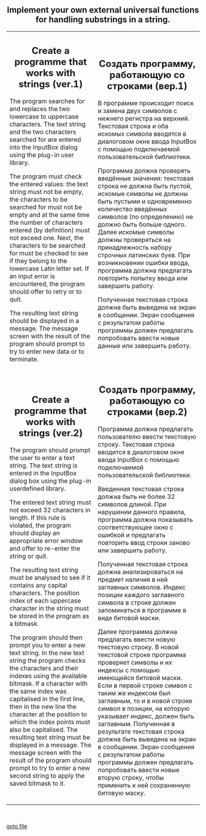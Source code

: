 <table border-style="none">
<tr>
<h2 align="center">Implement your own external universal functions for handling substrings in a string.</h2>
</tr>
<tr>
<td>

<h2 align="center">Create a programme that works with strings (ver.1)</h2>

The program searches for and replaces the two lowercase to uppercase characters. The text string and the two characters searched for are entered into the InputBox dialog using the plug-in user library. 

The program must check the entered values: the text string must not be empty, the characters to be searched for must not be empty and at the same time the number of characters entered (by definition) must not exceed one. Next, the characters to be searched for must be checked to see if they belong to the lowercase Latin letter set. 
If an input error is encountered, the program should offer to retry or to quit.

The resulting text string should be displayed in a message. The message screen with the result of the program should prompt to try to enter new data or to terminate.

</td>

<td>

<h2 align="center">Создать программу, работающую со строками (вер.1)</h2>

В программе происходит поиск и замена двух символов с нижнего регистра на верхний. Текстовая строка и оба искомых символа вводятся в диалоговом окне ввода InputBox с помощью подключаемой пользовательской библиотеки. 

Программа должна проверять введённые значения: текстовая строка не должна быть пустой, искомые символы не должны быть пустыми и одновременно количество введённых символов (по определению) не должно быть больше одного. Далее искомые символы должны проверяться на принадлежность набору строчных латинских букв. 
При возникновении ошибки ввода, программа должна предлагать повторить попытку ввода или завершить работу.

Полученная текстовая строка должна быть выведена на экран в сообщении. Экран сообщения с результатом работы программы должен предлагать попробовать ввести новые данные или завершить работу.

</td>

</tr>

<tr>

<td>

<h2 align="center">Create a programme that works with strings (ver.2)</h2>

The program should prompt the user to enter a text string. The text string is entered in the InputBox dialog box using the plug-in userdefined library.

The entered text string must not exceed 32 characters in length. If this rule is violated, the program should display an appropriate error window and offer to re-enter the string or quit.

The resulting text string must be analysed to see if it contains any capital characters. The position index of each uppercase character in the string must be stored in the program as a bitmask.

The program should then prompt you to enter a new text string. In the new text string the program checks the characters and their indexes using the available bitmask. If a character with the same index was capitalised in the first line, then in the new line the character at the position to which the index points must also be capitalised. The resulting text string must be displayed in a message. The message screen with the result of the program should prompt to try to enter a new second string to apply the saved bitmask to it.

</td>

<td>

<h2 align="center">Создать программу, работающую со строками (вер.2)</h2>

Программа должна предлагать пользователю ввести текстовую строку. Текстовая строка вводится в диалоговом окне ввода InputBox с помощью подключаемой пользовательской библиотеки. 

Введенная текстовая строка должна быть не более 32 символов длиной. При нарушении данного правила, программа должна показывать соответствующее окно с ошибкой и предлагать повторить ввод строки заново или завершить работу.

Полученная текстовая строка должна анализироваться на предмет наличия в ней заглавных символов. Индекс позиции каждого заглавного символа в строке должен запоминаться в программе в виде битовой маски.

Далее программа должна предлагать ввести новую текстовую строку. В новой текстовой строке программа проверяет символы и их индексы с помощью имеющейся битовой маски. Если в первой строке символ с таким же индексом был заглавным, то и в новой строке символ в позиции, на которую указывает индекс, должен быть заглавным. Полученная в результате текстовая строка должна быть выведена на экран в сообщении. Экран сообщения с результатом работы программы должен предлагать попробовать ввести новые вторую строку, чтобы применить к ней сохраненную битовую маску.

</td>
</tr>
</table>

<br>

[goto file](stringPractice.asm)
